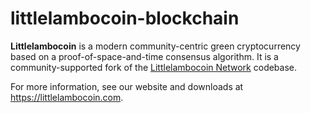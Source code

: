 # littlelambocoin-blockchain

**Littlelambocoin** is a modern community-centric green cryptocurrency based on a proof-of-space-and-time consensus algorithm. It is a community-supported fork of the [Littlelambocoin Network](https://github.com/LittlelambocoinNetwork/littlelambocoin-blockchain) codebase.

For more information, see our website and downloads at https://littlelambocoin.com.
